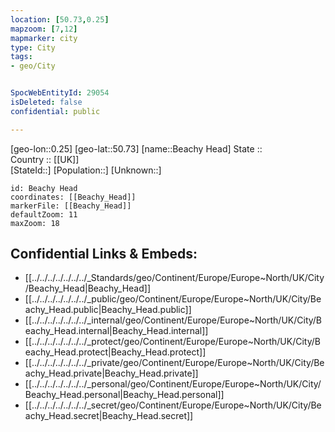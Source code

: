 ```yaml
---
location: [50.73,0.25] 
mapzoom: [7,12] 
mapmarker: city 
type: City
tags:
- geo/City


SpocWebEntityId: 29054
isDeleted: false
confidential: public

---
```

[geo-lon::0.25] 
[geo-lat::50.73] 
[name::Beachy Head] 
State ::  
Country :: [[UK]]  
[StateId::] 
[Population::] 
[Unknown::] 


```leaflet
id: Beachy Head
coordinates: [[Beachy_Head]] 
markerFile: [[Beachy_Head]] 
defaultZoom: 11 
maxZoom: 18
```


## Confidential Links & Embeds: 
- [[../../../../../../../_Standards/geo/Continent/Europe/Europe~North/UK/City/Beachy_Head|Beachy_Head]] 
- [[../../../../../../../_public/geo/Continent/Europe/Europe~North/UK/City/Beachy_Head.public|Beachy_Head.public]] 
- [[../../../../../../../_internal/geo/Continent/Europe/Europe~North/UK/City/Beachy_Head.internal|Beachy_Head.internal]] 
- [[../../../../../../../_protect/geo/Continent/Europe/Europe~North/UK/City/Beachy_Head.protect|Beachy_Head.protect]] 
- [[../../../../../../../_private/geo/Continent/Europe/Europe~North/UK/City/Beachy_Head.private|Beachy_Head.private]] 
- [[../../../../../../../_personal/geo/Continent/Europe/Europe~North/UK/City/Beachy_Head.personal|Beachy_Head.personal]] 
- [[../../../../../../../_secret/geo/Continent/Europe/Europe~North/UK/City/Beachy_Head.secret|Beachy_Head.secret]] 
